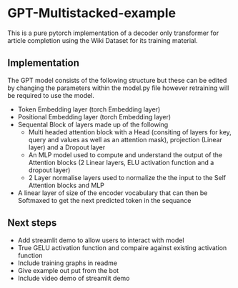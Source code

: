 # GPT-Multistacked-example
This is a pure pytorch implementation of a decoder only transformer for article completion using the Wiki Dataset for its training material.

## Implementation
The GPT model consists of the following structure but these can be edited by changing the parameters within the model.py file however retraining will be required to use the model.
- Token Embedding layer (torch Embedding layer)
- Positional Embedding layer (torch Embedding layer)
- Sequental Block of layers made up of the following
  * Multi headed attention block with a Head (consiting of layers for key, query and values as well as an attention mask), projection (Linear layer) and a Dropout layer
  * An MLP model used to compute and understand the output of the Attention blocks (2 Linear layers, ELU activation function and a dropout layer)
  * 2 Layer normalise layers used to normalize the the input to the Self Attention blocks and MLP
- A linear layer of size of the encoder vocabulary that can then be Softmaxed to get the next predicted token in the sequance

## Next steps

* Add streamlit demo to allow users to interact with model
* True GELU activation function and compaire against existing activation function
* Include training graphs in readme
* Give example out put from the bot
* Include video demo of streamlit demo
